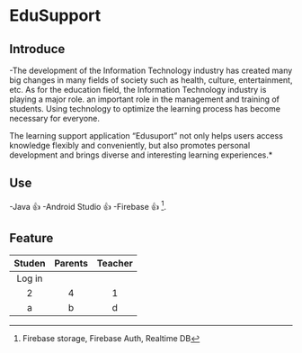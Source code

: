 ﻿# EduSupport

 ## Introduce
-The development of the Information Technology industry has created many big changes in many fields of society such as health, culture, entertainment, etc. As for the education field, the Information Technology industry is playing a major role. an important role in the management and training of students. Using technology to optimize the learning process has become necessary for everyone.
          
The learning support application “Edusuport” not only helps users access knowledge flexibly and conveniently, but also promotes personal development and brings diverse and interesting learning experiences.*
 
 ## Use
 -Java :+1:
 -Android Studio :+1:
 -Firebase :+1: [^1].

 [^1]: Firebase storage, Firebase Auth, Realtime DB

 ## Feature
  
|      Studen   |    Parents    | Teacher    |
| :------------:|:-------------:|:-----:|
|  Log in  |
|     2         |        4      |   1   |
|     a         | b             |    d  |
